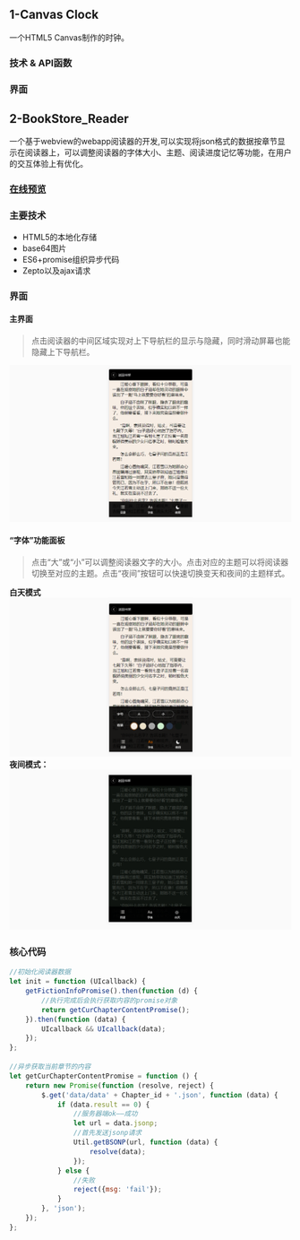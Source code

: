 ## 1-Canvas Clock

一个HTML5 Canvas制作的时钟。

### 技术 & API函数

### 界面


## 2-BookStore_Reader

一个基于webview的webapp阅读器的开发,可以实现将json格式的数据按章节显示在阅读器上，可以调整阅读器的字体大小、主题、阅读进度记忆等功能，在用户的交互体验上有优化。

### [在线预览](http://www.ihouwei.com/bookStore/) ###


### 主要技术
- HTML5的本地化存储
- base64图片
- ES6+promise组织异步代码
- Zepto以及ajax请求

### 界面

#### 主界面
> 点击阅读器的中间区域实现对上下导航栏的显示与隐藏，同时滑动屏幕也能隐藏上下导航栏。

![](https://github.com/Houweix/web-projects/raw/master/2-bookStore_Reader/pic/main.png)

#### “字体”功能面板
>点击“大”或“小”可以调整阅读器文字的大小。点击对应的主题可以将阅读器切换至对应的主题。点击“夜间”按钮可以快速切换变天和夜间的主题样式。

**白天模式**
![](https://github.com/Houweix/web-projects/raw/master/2-bookStore_Reader/pic/font.png)
**夜间模式：**
![](https://github.com/Houweix/web-projects/raw/master/2-bookStore_Reader/pic/night.png)

### 核心代码
```javascript
//初始化阅读器数据
let init = function (UIcallback) {
    getFictionInfoPromise().then(function (d) {
        //执行完成后会执行获取内容的promise对象
        return getCurChapterContentPromise();
    }).then(function (data) {
        UIcallback && UIcallback(data);
    });
};

//异步获取当前章节的内容
let getCurChapterContentPromise = function () {
    return new Promise(function (resolve, reject) {
        $.get('data/data' + Chapter_id + '.json', function (data) {
            if (data.result == 0) {
                //服务器端ok——成功
                let url = data.jsonp;
                //首先发送jsonp请求
                Util.getBSONP(url, function (data) {
                    resolve(data);
                });
            } else {
                //失败
                reject({msg: 'fail'});
            }
        }, 'json');
    });
};
```
